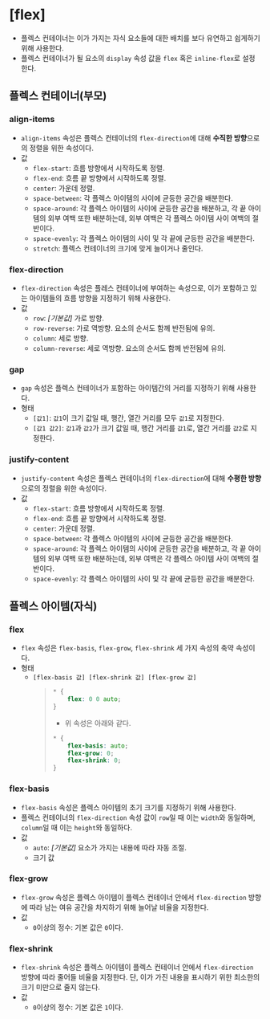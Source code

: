 # [flex]

- 플렉스 컨테이너는 이가 가지는 자식 요소들에 대한 배치를 보다 유연하고 쉽게하기 위해 사용한다.
- 플렉스 컨테이너가 될 요소의 `display` 속성 값을 `flex` 혹은 `inline-flex`로 설정한다.

## 플렉스 컨테이너(부모)

### align-items

- `align-items` 속성은 플렉스 컨테이너의 `flex-direction`에 대해 **수직한 방향**으로의 정렬을 위한 속성이다.
- 값
  - `flex-start`: 흐름 방향에서 시작하도록 정렬.
  - `flex-end`: 흐름 끝 방향에서 시작하도록 정렬.
  - `center`: 가운데 정렬.
  - `space-between`: 각 플렉스 아이템의 사이에 균등한 공간을 배분한다.
  - `space-around`: 각 플렉스 아이템의 사이에 균등한 공간을 배분하고, 각 끝 아이템의 외부 여백 또한 배분하는데, 외부 여백은 각 플렉스 아이템 사이 여백의 절반이다.
  - `space-evenly`: 각 플렉스 아이템의 사이 및 각 끝에 균등한 공간을 배분한다.
  - `stretch`: 플렉스 컨테이너의 크기에 맞게 늘이거나 줄인다.

### flex-direction

- `flex-direction` 속성은 플레스 컨테이너에 부여하는 속성으로, 이가 포함하고 있는 아이템들의 흐름 방향을 지정하기 위해 사용한다.
- 값
  - `row`: _[기본값]_ 가로 방향.
  - `row-reverse`: 가로 역방향. 요소의 순서도 함께 반전됨에 유의.
  - `column`: 세로 방향.
  - `column-reverse`: 세로 역방향. 요소의 순서도 함께 반전됨에 유의.

### gap

- `gap` 속성은 플렉스 컨테이너가 포함하는 아이템간의 거리를 지정하기 위해 사용한다.
- 형태
  - `[값1]`: `값1`이 크기 값일 때, 행간, 열간 거리를 모두 `값1`로 지정한다. 
  - `[값1 값2]`: `값1`과 `값2`가 크기 값일 때, 행간 거리를 `값1`로, 열간 거리를 `값2`로 지정한다.

### justify-content

- `justify-content` 속성은 플렉스 컨테이너의 `flex-direction`에 대해 **수평한 방향**으로의 정렬을 위한 속성이다.
- 값
  - `flex-start`: 흐름 방향에서 시작하도록 정렬.
  - `flex-end`: 흐름 끝 방향에서 시작하도록 정렬.
  - `center`: 가운데 정렬.
  - `space-between`: 각 플렉스 아이템의 사이에 균등한 공간을 배분한다.
  - `space-around`: 각 플렉스 아이템의 사이에 균등한 공간을 배분하고, 각 끝 아이템의 외부 여백 또한 배분하는데, 외부 여백은 각 플렉스 아이템 사이 여백의 절반이다.
  - `space-evenly`: 각 플렉스 아이템의 사이 및 각 끝에 균등한 공간을 배분한다.

## 플렉스 아이템(자식)

### flex

- `flex` 속성은 `flex-basis`, `flex-grow`, `flex-shrink` 세 가지 속성의 축약 속성이다.
- 형태
  - `[flex-basis 값] [flex-shrink 값] [flex-grow 값]`
    > ```css
    > * {
    >     flex: 0 0 auto;
    > }
    > ```
    > - 위 속성은 아래와 같다.
    > ```css
    > * {
    >     flex-basis: auto;
    >     flex-grow: 0;
    >     flex-shrink: 0;
    > }
    > ```

### flex-basis

- `flex-basis` 속성은 플렉스 아이템의 초기 크기를 지정하기 위해 사용한다.
- 플렉스 컨테이너의 `flex-direction` 속성 값이 `row`일 때 이는 `width`와 동일하며, `column`일 때 이는 `height`와 동일하다.
- 값
  - `auto`: _[기본값]_ 요소가 가지는 내용에 따라 자동 조절.
  - 크기 값

### flex-grow

- `flex-grow` 속성은 플렉스 아이템이 플렉스 컨테이너 안에서 `flex-direction` 방향에 따라 남는 여유 공간을 차지하기 위해 늘어날 비율을 지정한다.
- 값
  - `0`이상의 정수: 기본 값은 `0`이다. 

### flex-shrink

- `flex-shrink` 속성은 플렉스 아이템이 플렉스 컨테이너 안에서 `flex-direction` 방향에 따라 줄어들 비율을 지정한다. 단, 이가 가진 내용을 표시하기 위한 최소한의 크기 미만으로 줄지 않는다.
- 값
  - `0`이상의 정수: 기본 값은 `1`이다. 